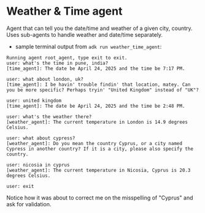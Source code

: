 # Weather & Time agent

Agent that can tell you the date/time and weather of a given city, country. Uses sub-agents to handle weather and date/time separately. 


- sample terminal output from `adk run weather_time_agent`:
```
Running agent root_agent, type exit to exit.
user: what's the time in pune, india?
[time_agent]: The date be April 24, 2025 and the time be 7:17 PM.

user: what about london, uk?
[time_agent]: I be havin' trouble findin' that location, matey. Can you be more specific? Perhaps tryin' "United Kingdom" instead of "UK"?

user: united kingdom
[time_agent]: The date be April 24, 2025 and the time be 2:48 PM.

user: what's the weather there?
[weather_agent]: The current temperature in London is 14.9 degrees Celsius.

user: what about cypress?
[weather_agent]: Do you mean the country Cyprus, or a city named Cypress in another country? If it is a city, please also specify the country.

user: nicosia in cyprus
[weather_agent]: The current temperature in Nicosia, Cyprus is 20.3 degrees Celsius.

user: exit
```

Notice how it was about to correct me on the misspelling of "Cyprus" and ask for validation.
